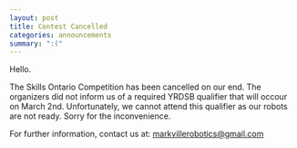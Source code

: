 ```yaml
---
layout: post
title: Contest Cancelled
categories: announcements
summary: ":("
---
```

Hello.
 
The Skills Ontario Competition has been cancelled on our end. The organizers did not inform us of a required YRDSB qualifier that will occour on March 2nd. Unfortunately, we cannot attend this qualifier as our robots are not ready. Sorry for the inconvenience.

For further information, contact us at: [markvillerobotics@gmail.com]({markvillerobotics@gmail.com})
